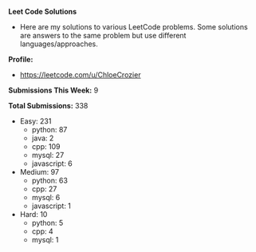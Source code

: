 **Leet Code Solutions**

- Here are my solutions to various LeetCode problems. Some solutions are answers to the same problem but use different languages/approaches.

**Profile:**

- https://leetcode.com/u/ChloeCrozier

**Submissions This Week:** 9

**Total Submissions:** 338
- Easy: 231
  - python: 87
  - java: 2
  - cpp: 109
  - mysql: 27
  - javascript: 6
- Medium: 97
  - python: 63
  - cpp: 27
  - mysql: 6
  - javascript: 1
- Hard: 10
  - python: 5
  - cpp: 4
  - mysql: 1